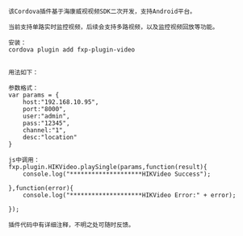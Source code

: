         
        该Cordova插件基于海康威视视频SDK二次开发，支持Android平台。

        当前支持单路实时监控视频，后续会支持多路视频，以及监控视频回放等功能。

        安装：
        cordova plugin add fxp-plugin-video


        用法如下：

        参数格式：
        var params = {
            host:"192.168.10.95",
            port:"8000",
            user:"admin",
            pass:"12345",
            channel:"1",
            desc:"location"
        }

        js中调用：
        fxp.plugin.HIKVideo.playSingle(params,function(result){
            console.log("********************HIKVideo Success");

        },function(error){
            console.log("********************HIKVideo Error:" + error);

        });

        插件代码中有详细注释，不明之处可随时反馈。